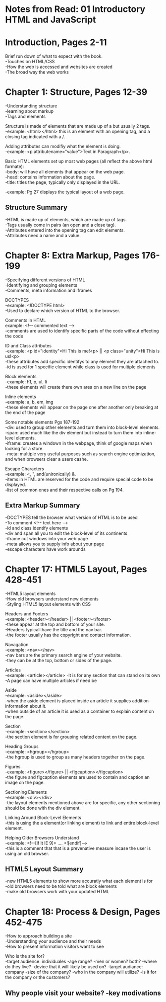 # Notes from Read: 01 Introductory HTML and JavaScript

# Introduction, Pages 2-11

Brief run down of what to expect with the book. <br>
-Touches on HTML/CSS <br>
-How the web is accessed and websites are created <br>
-The broad way the web works <br>

# Chapter 1: Structure, Pages 12-39
-Understanding structure <br>
-learning about markup <br>
-Tags and elements <br>

Structure is made of elements that are made up of a but usually 2 tags. <br>
-example: \<html\>\</html\> this is an element with an opening tag, and a closing tag indicated with a /. <br>

Adding attributes can modifiy what the element is doing. <br>
-example: \<p attributename=\"value\"\>Text in Paragraph\</p\>. <br>

Basic HTML elements set up most web pages (all reflect the above html formate): <br>
-body: will have all elements that appear on the web page. <br>
-head: contains information about the page. <br>
-title: titles the page, typically only displayed in the URL. <br>

-example: Pg 27 displays the typical layout of a web page. <br>

## Structure Summary
-HTML is made up of elements, which are made up of tags. <br>
-Tags usually come in pairs (an open and a close tag). <br>
-Attributes entered into the opening tag can edit elements. <br>
-Attributes need a name and a value. <br>

# Chapter 8: Extra Markup, Pages 176-199
-Specifying different versions of HTML <br>
-Identifying and grouping elements <br>
-Comments, meta information and iframes <br>

DOCTYPES <br>
-example: \<!DOCTYPE html\> <br>
-Used to declare which version of HTML to the browser. <br>

Comments in HTML <br>
example: \<!-- commented text --\> <br>
-comments are used to identify specific parts of the code without effecting the code <br>

ID and Class attributes <br>
-example: \<p id=\"identity\"\>Hi This is me!\<p\> || \<p class=\"unity\"\>Hi This is us!\<p\> <br>
-these attributes add specific identifys to any element they are attached to. <br>
-id is used for 1 specific element while class is used for multiple elements <br>

Block elements <br>
-example: h1, p, ul, li <br>
-these elements will create there own area on a new line on the page <br>

Inline elements <br>
-example: a, b, em, img <br>
-these elements will appear on the page one after another only breaking at the end of the page <br>

Some notable elements Pgs 187-192 <br>
-div: used to group other elements and turn them into block-level elements. <br> 
-span: used much like the div element but instead to turn them into inline-level elements. <br>
-iframe: creates a windown in the webpage, think of google maps when looking for a store. <br>
-meta: multiple very useful purposes such as search engine optimization, and when browsers clear a users cashe. <br>

Escape Characters <br>
-example: \<, \", and(unironically) \&. <br>
-items in HTML are reserved for the code and require special code to be displayed. <br>
-list of common ones and their respective calls on Pg 194. <br>

## Extra Markup Summary <br>
-DOCTYPES tell the browser what version of HTML is to be used <br>
-To comment \<!-- text here --\> <br>
-id and class identify elements <br>
-div and span all you to edit the block-level of its continents <br>
-iframe cut windows into your web page <br>
-meta allows you to supply info about your page <br>
-escape characters have work arounds <br>

# Chapter 17: HTML5 Layout, Pages 428-451 <br>
-HTML5 layout elements <br>
-How old browsers understand new elements <br>
-Styling HTML5 layout elements with CSS <br>

Headers and Footers <br>
-example: \<header\>\</header\> || \<footer\>\</footer\> <br>
-these appear at the top and bottom of your site. <br>
-Headers typicall have the title and the nav bar. <br>
-the footer usually has the copyright and contact information. <br>

Navagation <br>
-example: \<nav\>\</nav\> <br>
-nav bars are the primary search engine of your website. <br>
-they can be at the top, bottom or sides of the page. <br>

Articles <br>
-example: \<article\>\</article\>
-It is for any section that can stand on its own <br>
-A page can have multiple articles if need be <br> 

Aside <br>
-example: \<aside\>\</aside\> <br>
-when the aside element is placed inside an article it supplies addition information about it. <br>
-when outside of an article it is used as a container to explain content on the page. <br>

Section <br>
-example: \<section\>\</section\> <br>
-the section element is for grouping related content on the page. <br>

Heading Groups <br>
-example: \<hgroup\>\</hgroup\> <br>
-the hgroup is used to group as many headers together on the page. <br>

Figures <br>
-example: \<figure\>\</figure\> || \<figcaption\>\</figcaption\> <br>
-the figure and figcaption elements are used to contain and caption an image on the page. <br>

Sectioning Elements <br>
-example: \<div\>\</div\> <br>
-the layout elements mentioned above are for specific, any other sectioning should be done with the div element. <br>

Linking Around Block-Level Elements <br>
-this is using the a element(or linking element) to link and entire block-level element. <br>

Helping Older Browsers Understand <br>
-example: \<!--[if lt IE 9]\> .... \<![endif]--\> <br>
-this is a comment that that is a prevenative measure incase the user is using an old browser. <br>

## HTML5 Layout Summary <br>
-new HTML5 elements to show more accuratly what each element is for <br>
-old browsers need to be told what are block elements <br>
-make old browsers work with your updated HTML <br>


# Chapter 18: Process & Design, Pages 452-475 <br>
-How to approach building a site <br>
-Understanding your audience and their needs <br>
-How to present information visitors want to see <br>

Who is the site for? <br>
-target audience: individuales
  -age range?
  -men or women? both?
  -where do they live?
  -device that it will likely be used on?
-target audiance: company
  -size of the company?
  -who in the company will utilize?
  -is it for the company or the customers?
  
Why people visit your website?
-key modivations
  -
  
